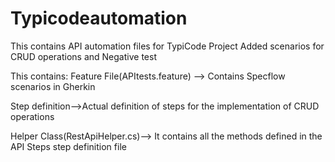 # Typicodeautomation
This contains API automation files for TypiCode Project
Added scenarios for CRUD operations and Negative test


This contains:
Feature File(APItests.feature) --> Contains Specflow scenarios in Gherkin 


Step definition-->Actual definition of steps for the implementation of CRUD operations



Helper Class(RestApiHelper.cs)--> It contains all the methods defined in the API Steps step definition file


